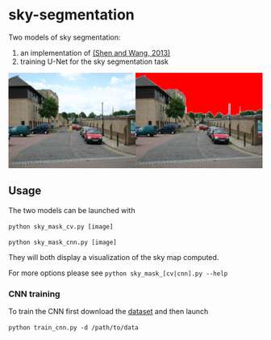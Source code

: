 # sky-segmentation

Two models of sky segmentation:

1. an implementation of [(Shen and Wang, 2013)](https://journals.sagepub.com/doi/pdf/10.5772/56884)
2. training U-Net for the sky segmentation task

![example](https://github.com/loreucci/sky-segmentation/raw/master/example.png)


## Usage

The two models can be launched with

`python sky_mask_cv.py [image]`

`python sky_mask_cnn.py [image]`

They will both display a visualization of the sky map computed.

For more options please see `python sky_mask_[cv|cnn].py --help`

### CNN training

To train the CNN first download the [dataset](https://www.ime.usp.br/~eduardob/datasets/sky/) and then launch

`python train_cnn.py -d /path/to/data`